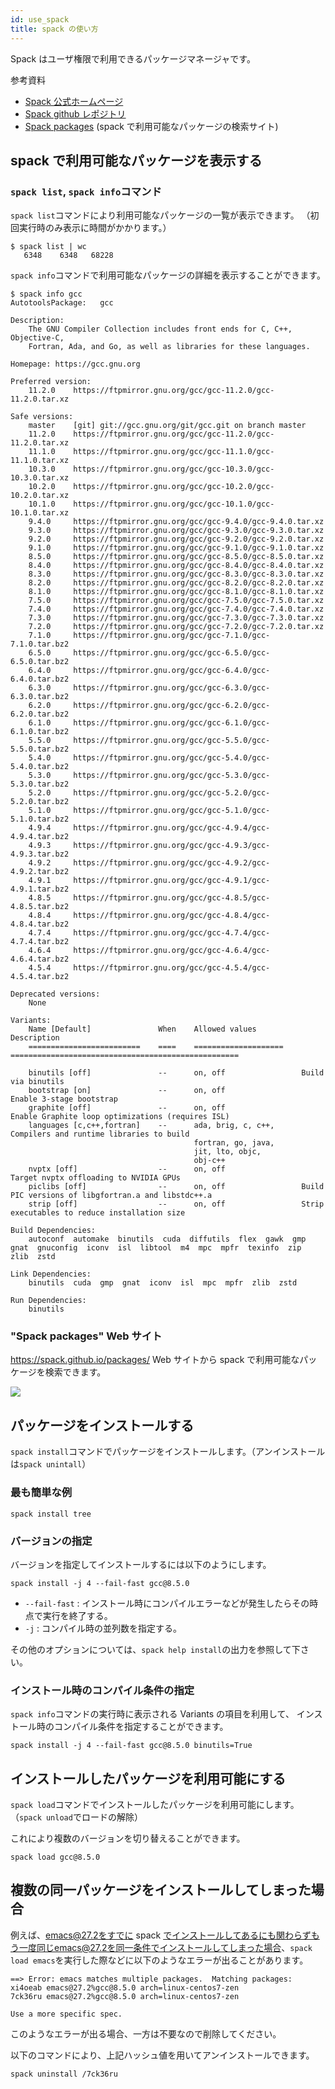 ```yaml
---
id: use_spack
title: spack の使い方
---
```


Spack はユーザ権限で利用できるパッケージマネージャです。


参考資料

- [Spack 公式ホームページ](https://spack.readthedocs.io/en/latest/#)
- [Spack github レポジトリ](https://github.com/spack/spack)
- [Spack packages](https://spack.github.io/packages/) (spack で利用可能なパッケージの検索サイト)

## spack で利用可能なパッケージを表示する

### `spack list`, `spack info`コマンド

`spack list`コマンドにより利用可能なパッケージの一覧が表示できます。
（初回実行時のみ表示に時間がかかります。）

```
$ spack list | wc
   6348    6348   68228
```

`spack info`コマンドで利用可能なパッケージの詳細を表示することができます。

```
$ spack info gcc
AutotoolsPackage:   gcc

Description:
    The GNU Compiler Collection includes front ends for C, C++, Objective-C,
    Fortran, Ada, and Go, as well as libraries for these languages.

Homepage: https://gcc.gnu.org

Preferred version:  
    11.2.0    https://ftpmirror.gnu.org/gcc/gcc-11.2.0/gcc-11.2.0.tar.xz

Safe versions:  
    master    [git] git://gcc.gnu.org/git/gcc.git on branch master
    11.2.0    https://ftpmirror.gnu.org/gcc/gcc-11.2.0/gcc-11.2.0.tar.xz
    11.1.0    https://ftpmirror.gnu.org/gcc/gcc-11.1.0/gcc-11.1.0.tar.xz
    10.3.0    https://ftpmirror.gnu.org/gcc/gcc-10.3.0/gcc-10.3.0.tar.xz
    10.2.0    https://ftpmirror.gnu.org/gcc/gcc-10.2.0/gcc-10.2.0.tar.xz
    10.1.0    https://ftpmirror.gnu.org/gcc/gcc-10.1.0/gcc-10.1.0.tar.xz
    9.4.0     https://ftpmirror.gnu.org/gcc/gcc-9.4.0/gcc-9.4.0.tar.xz
    9.3.0     https://ftpmirror.gnu.org/gcc/gcc-9.3.0/gcc-9.3.0.tar.xz
    9.2.0     https://ftpmirror.gnu.org/gcc/gcc-9.2.0/gcc-9.2.0.tar.xz
    9.1.0     https://ftpmirror.gnu.org/gcc/gcc-9.1.0/gcc-9.1.0.tar.xz
    8.5.0     https://ftpmirror.gnu.org/gcc/gcc-8.5.0/gcc-8.5.0.tar.xz
    8.4.0     https://ftpmirror.gnu.org/gcc/gcc-8.4.0/gcc-8.4.0.tar.xz
    8.3.0     https://ftpmirror.gnu.org/gcc/gcc-8.3.0/gcc-8.3.0.tar.xz
    8.2.0     https://ftpmirror.gnu.org/gcc/gcc-8.2.0/gcc-8.2.0.tar.xz
    8.1.0     https://ftpmirror.gnu.org/gcc/gcc-8.1.0/gcc-8.1.0.tar.xz
    7.5.0     https://ftpmirror.gnu.org/gcc/gcc-7.5.0/gcc-7.5.0.tar.xz
    7.4.0     https://ftpmirror.gnu.org/gcc/gcc-7.4.0/gcc-7.4.0.tar.xz
    7.3.0     https://ftpmirror.gnu.org/gcc/gcc-7.3.0/gcc-7.3.0.tar.xz
    7.2.0     https://ftpmirror.gnu.org/gcc/gcc-7.2.0/gcc-7.2.0.tar.xz
    7.1.0     https://ftpmirror.gnu.org/gcc/gcc-7.1.0/gcc-7.1.0.tar.bz2
    6.5.0     https://ftpmirror.gnu.org/gcc/gcc-6.5.0/gcc-6.5.0.tar.bz2
    6.4.0     https://ftpmirror.gnu.org/gcc/gcc-6.4.0/gcc-6.4.0.tar.bz2
    6.3.0     https://ftpmirror.gnu.org/gcc/gcc-6.3.0/gcc-6.3.0.tar.bz2
    6.2.0     https://ftpmirror.gnu.org/gcc/gcc-6.2.0/gcc-6.2.0.tar.bz2
    6.1.0     https://ftpmirror.gnu.org/gcc/gcc-6.1.0/gcc-6.1.0.tar.bz2
    5.5.0     https://ftpmirror.gnu.org/gcc/gcc-5.5.0/gcc-5.5.0.tar.bz2
    5.4.0     https://ftpmirror.gnu.org/gcc/gcc-5.4.0/gcc-5.4.0.tar.bz2
    5.3.0     https://ftpmirror.gnu.org/gcc/gcc-5.3.0/gcc-5.3.0.tar.bz2
    5.2.0     https://ftpmirror.gnu.org/gcc/gcc-5.2.0/gcc-5.2.0.tar.bz2
    5.1.0     https://ftpmirror.gnu.org/gcc/gcc-5.1.0/gcc-5.1.0.tar.bz2
    4.9.4     https://ftpmirror.gnu.org/gcc/gcc-4.9.4/gcc-4.9.4.tar.bz2
    4.9.3     https://ftpmirror.gnu.org/gcc/gcc-4.9.3/gcc-4.9.3.tar.bz2
    4.9.2     https://ftpmirror.gnu.org/gcc/gcc-4.9.2/gcc-4.9.2.tar.bz2
    4.9.1     https://ftpmirror.gnu.org/gcc/gcc-4.9.1/gcc-4.9.1.tar.bz2
    4.8.5     https://ftpmirror.gnu.org/gcc/gcc-4.8.5/gcc-4.8.5.tar.bz2
    4.8.4     https://ftpmirror.gnu.org/gcc/gcc-4.8.4/gcc-4.8.4.tar.bz2
    4.7.4     https://ftpmirror.gnu.org/gcc/gcc-4.7.4/gcc-4.7.4.tar.bz2
    4.6.4     https://ftpmirror.gnu.org/gcc/gcc-4.6.4/gcc-4.6.4.tar.bz2
    4.5.4     https://ftpmirror.gnu.org/gcc/gcc-4.5.4/gcc-4.5.4.tar.bz2

Deprecated versions:  
    None

Variants:
    Name [Default]               When    Allowed values          Description
    =========================    ====    ====================    ===================================================

    binutils [off]               --      on, off                 Build via binutils
    bootstrap [on]               --      on, off                 Enable 3-stage bootstrap
    graphite [off]               --      on, off                 Enable Graphite loop optimizations (requires ISL)
    languages [c,c++,fortran]    --      ada, brig, c, c++,      Compilers and runtime libraries to build
                                         fortran, go, java,      
                                         jit, lto, objc,         
                                         obj-c++                 
    nvptx [off]                  --      on, off                 Target nvptx offloading to NVIDIA GPUs
    piclibs [off]                --      on, off                 Build PIC versions of libgfortran.a and libstdc++.a
    strip [off]                  --      on, off                 Strip executables to reduce installation size

Build Dependencies:
    autoconf  automake  binutils  cuda  diffutils  flex  gawk  gmp  gnat  gnuconfig  iconv  isl  libtool  m4  mpc  mpfr  texinfo  zip  zlib  zstd

Link Dependencies:
    binutils  cuda  gmp  gnat  iconv  isl  mpc  mpfr  zlib  zstd

Run Dependencies:
    binutils

```


### "Spack packages" Web サイト

https://spack.github.io/packages/ Web サイトから spack で利用可能なパッケージを検索できます。

![](spack_220411.png)


## パッケージをインストールする

`spack install`コマンドでパッケージをインストールします。（アンインストールは`spack unintall`）

### 最も簡単な例

```
spack install tree
```

### バージョンの指定

バージョンを指定してインストールするには以下のようにします。

```
spack install -j 4 --fail-fast gcc@8.5.0
```

- `--fail-fast` : インストール時にコンパイルエラーなどが発生したらその時点で実行を終了する。
- `-j` : コンパイル時の並列数を指定する。

その他のオプションについては、`spack help install`の出力を参照して下さい。


### インストール時のコンパイル条件の指定

`spack info`コマンドの実行時に表示される Variants の項目を利用して、
インストール時のコンパイル条件を指定することができます。

```
spack install -j 4 --fail-fast gcc@8.5.0 binutils=True
```


## インストールしたパッケージを利用可能にする

`spack load`コマンドでインストールしたパッケージを利用可能にします。（`spack unload`でロードの解除）

これにより複数のバージョンを切り替えることができます。

```
spack load gcc@8.5.0
```


## 複数の同一パッケージをインストールしてしまった場合

例えば、emacs@27.2をすでに spack でインストールしてあるにも関わらずもう一度同じemacs@27.2を同一条件でインストールしてしまった場合、`spack load emacs`を実行した際などに以下のようなエラーが出ることがあります。

```
==> Error: emacs matches multiple packages.  Matching packages:    
xi4oeab emacs@27.2%gcc@8.5.0 arch=linux-centos7-zen    
7ck36ru emacs@27.2%gcc@8.5.0 arch=linux-centos7-zen  

Use a more specific spec.
```

このようなエラーが出る場合、一方は不要なので削除してください。

以下のコマンドにより、上記ハッシュ値を用いてアンインストールできます。

```
spack uninstall /7ck36ru
```
